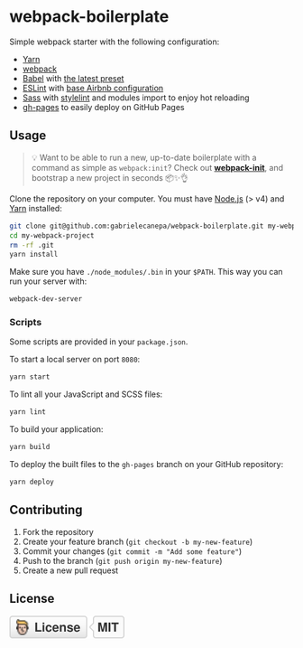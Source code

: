 # webpack-boilerplate

Simple webpack starter with the following configuration:

-   [Yarn](https://yarnpkg.com)
-   [webpack](https://webpack.js.org)
-   [Babel](https://babeljs.io) with [the latest preset](https://babeljs.io/docs/en/babel-preset-env)
-   [ESLint](https://eslint.org) with [base Airbnb configuration](https://www.npmjs.com/package/eslint-config-airbnb-base)
-   [Sass](http://sass-lang.com) with [stylelint](https://stylelint.io) and modules import to enjoy hot reloading
-   [gh-pages](https://www.npmjs.com/package/gh-pages) to easily deploy on GitHub Pages

## Usage

> 💡 Want to be able to run a new, up-to-date boilerplate with a command as simple as `webpack:init`?
> Check out **[webpack-init](https://github.com/gabrielecanepa/webpack-init)**, and bootstrap a new project in seconds 📦✨👌

Clone the repository on your computer. You must have [Node.js](https://nodejs.org) (> v4) and [Yarn](https://yarnpkg.com/lang/en/docs/install) installed:

```bash
git clone git@github.com:gabrielecanepa/webpack-boilerplate.git my-webpack-project
cd my-webpack-project
rm -rf .git
yarn install
```

Make sure you have `./node_modules/.bin` in your `$PATH`. This way you can run your server with:

```bash
webpack-dev-server
```

### Scripts

Some scripts are provided in your `package.json`.

To start a local server on port `8080`:

```bash
yarn start
```

To lint all your JavaScript and SCSS files:

```bash
yarn lint
```

To build your application:

```bash
yarn build
```

To deploy the built files to the `gh-pages` branch on your GitHub repository:

```bash
yarn deploy
```

## Contributing

1.  Fork the repository
2.  Create your feature branch (`git checkout -b my-new-feature`)
3.  Commit your changes (`git commit -m "Add some feature"`)
4.  Push to the branch (`git push origin my-new-feature`)
5.  Create a new pull request

## License

[![MIT license](https://github.com/gabrielecanepa/assets/raw/master/badges/mit.svg?sanitize=true)](https://gabriele.canepa.io/mit)
